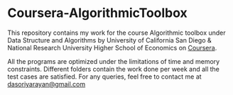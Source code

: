 # Coursera-AlgorithmicToolbox


This repository contains my work for the course Algorithmic toolbox under Data Structure and Algorithms by University of California San Diego & National Research University Higher School of Economics on [Coursera](https://www.coursera.org/learn/algorithmic-toolbox/home/welcome). 

All the programs are optimized under the limitations of time and memory constraints. Different folders contain the work done per week and all the test cases are satisfied.
For any queries, feel free to contact me at dasoriyarayan@gmail.com



